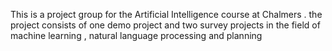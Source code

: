 This is a project group for the Artificial Intelligence course at Chalmers . the project consists of one demo project and two survey projects in the field of machine learning , natural language processing and planning